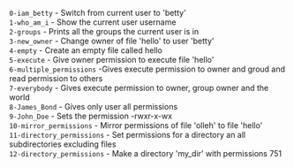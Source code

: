 `0-iam_betty` - Switch from current user to 'betty'\
`1-who_am_i` - Show the current user username\
`2-groups` - Prints all the groups the current user is in\
`3-new_owner` - Change owner of file 'hello' to user 'betty'\
`4-empty` - Create an empty file called hello\
`5-execute` - Give owner permission to execute file 'hello'\
`6-multiple_permissions` -Gives execute permission to owner and groud and read permission to others\
`7-everybody` - Gives execute permission to owner, group owner and the world\
`8-James_Bond` - Gives only user all permissions\
`9-John_Doe` - Sets the permission -rwxr-x-wx\
`10-mirror_permissions` - Mirror permissions of file 'olleh' to file 'hello'\
`11-directory_permissions` - Set permissions for a directory an all subdirectories excluding files\
`12-directory_permissions` - Make a directory 'my_dir' with permissions 751
